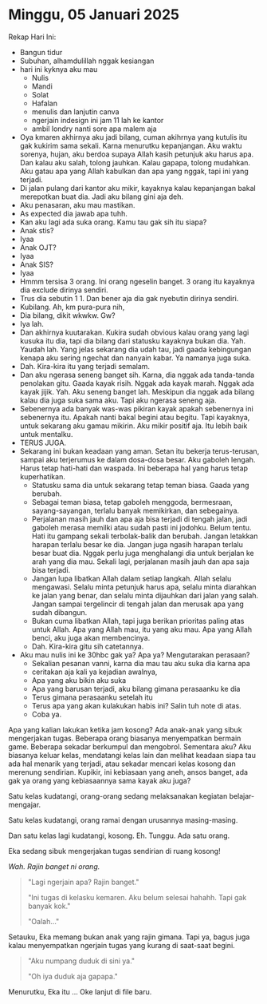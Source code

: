 # Minggu, 05 Januari 2025

Rekap Hari Ini:

- Bangun tidur
- Subuhan, alhamdulillah nggak kesiangan
- hari ini kyknya aku mau
  - Nulis
  - Mandi
  - Solat
  - Hafalan
  - menulis dan lanjutin canva
  - ngerjain indesign ini jam 11 lah ke kantor
  - ambil londry nanti sore apa malem aja
- Oya kmaren akhirnya aku jadi bilang, cuman akihrnya yang kutulis itu gak kukirim sama sekali. Karna menurutku kepanjangan. Aku waktu sorenya, hujan, aku berdoa supaya Allah kasih petunjuk aku harus apa. Dan kalau aku salah, tolong jauhkan. Kalau gapapa, tolong mudahkan. Aku gatau apa yang Allah kabulkan dan apa yang nggak, tapi ini yang terjadi.
- Di jalan pulang dari kantor aku mikir, kayaknya kalau kepanjangan bakal merepotkan buat dia. Jadi aku bilang gini aja deh.
- Aku penasaran, aku mau mastikan.
- As expected dia jawab apa tuhh.
- Kan aku lagi ada suka orang. Kamu tau gak sih itu siapa?
- Anak stis?
- Iyaa
- Anak OJT?
- Iyaa
- Anak SIS?
- Iyaa
- Hmmm tersisa 3 orang. Ini orang ngeselin banget. 3 orang itu kayaknya dia exclude dirinya sendiri.
- Trus dia sebutin 1 1. Dan bener aja dia gak nyebutin dirinya sendiri.
- Kubilang. Ah, km pura-pura nih,
- Dia bilang, dikit wkwkw. Gw?
- Iya lah.
- Dan akhirnya kuutarakan. Kukira sudah obvious kalau orang yang lagi kusuka itu dia, tapi dia bilang dari statusku kayaknya bukan dia. Yah. Yaudah lah. Yang jelas sekarang dia udah tau, jadi gaada kebingungan kenapa aku sering ngechat dan nanyain kabar. Ya namanya juga suka.
- Dah. Kira-kira itu yang terjadi semalam.
- Dan aku ngerasa seneng banget sih. Karna, dia nggak ada tanda-tanda penolakan gitu. Gaada kayak risih. Nggak ada kayak marah. Nggak ada kayak jijik. Yah. Aku seneng banget lah. Meskipun dia nggak ada bilang kalau dia juga suka sama aku. Tapi aku ngerasa seneng aja.
- Sebenernya ada banyak was-was pikiran kayak apakah sebenernya ini sebenernya itu. Apakah nanti bakal begini atau begitu. Tapi kayaknya, untuk sekarang aku gamau mikirin. Aku mikir positif aja. Itu lebih baik untuk mentalku.
- TERUS JUGA.
- Sekarang ini bukan keadaan yang aman. Setan itu bekerja terus-terusan, sampai aku terjerumus ke dalam dosa-dosa besar. Aku gaboleh lengah. Harus tetap hati-hati dan waspada. Ini beberapa hal yang harus tetap kuperhatikan.
  - Statusku sama dia untuk sekarang tetap teman biasa. Gaada yang berubah.
  - Sebagai teman biasa, tetap gaboleh menggoda, bermesraan, sayang-sayangan, terlalu banyak memikirkan, dan sebegainya.
  - Perjalanan masih jauh dan apa aja bisa terjadi di tengah jalan, jadi gaboleh merasa memilki atau sudah pasti ini jodohku. Belum tentu. Hati itu gampang sekali terbolak-balik dan berubah. Jangan letakkan harapan terlalu besar ke dia. Jangan juga ngasih harapan terlalu besar buat dia. Nggak perlu juga menghalangi dia untuk berjalan ke arah yang dia mau. Sekali lagi, perjalanan masih jauh dan apa saja bisa terjadi.
  - Jangan lupa libatkan Allah dalam setiap langkah. Allah selalu mengawasi. Selalu minta petunjuk harus apa, selalu minta diarahkan ke jalan yang benar, dan selalu minta dijauhkan dari jalan yang salah. Jangan sampai tergelincir di tengah jalan dan merusak apa yang sudah dibangun.
  - Bukan cuma libatkan Allah, tapi juga berikan prioritas paling atas untuk Allah. Apa yang Allah mau, itu yang aku mau. Apa yang Allah benci, aku juga akan membencinya.
  - Dah. Kira-kira gitu sih catetannya.
- Aku mau nulis ini ke 30hbc gak ya? Apa ya? Mengutarakan perasaan?
  - Sekalian pesanan vanni, karna dia mau tau aku suka dia karna apa
  - ceritakan aja kali ya kejadian awalnya,
  - Apa yang aku bikin aku suka
  - Apa yang barusan terjadi, aku bilang gimana perasaanku ke dia
  - Terus gimana perasaanku setelah itu
  - Terus apa yang akan kulakukan habis ini? Salin tuh note di atas.
  - Coba ya.
  
Apa yang kalian lakukan ketika jam kosong? Ada anak-anak yang sibuk mengerjakan tugas. Beberapa orang biasanya menyempatkan bermain game. Beberapa sekadar berkumpul dan mengobrol. Sementara aku? Aku biasanya keluar kelas, mendatangi kelas lain dan melihat keadaan siapa tau ada hal menarik yang terjadi, atau sekadar mencari kelas kosong dan merenung sendirian. Kupikir, ini kebiasaan yang aneh, ansos banget, ada gak ya orang yang kebiasaannya sama kayak aku juga?

Satu kelas kudatangi, orang-orang sedang melaksanakan kegiatan belajar-mengajar.

Satu kelas kudatangi, orang ramai dengan urusannya masing-masing.

Dan satu kelas lagi kudatangi, kosong. Eh. Tunggu. Ada satu orang.

Eka sedang sibuk mengerjakan tugas sendirian di ruang kosong!

*Wah. Rajin banget ni orang.*

> "Lagi ngerjain apa? Rajin banget."
>
> "Ini tugas di kelasku kemaren. Aku belum selesai hahahh. Tapi gak banyak kok."
>
> "Oalah..."

Setauku, Eka memang bukan anak yang rajin gimana. Tapi ya, bagus juga kalau menyempatkan ngerjain tugas yang kurang di saat-saat begini.

> "Aku numpang duduk di sini ya."
>
> "Oh iya duduk aja gapapa."

Menurutku, Eka itu ... Oke lanjut di file baru.
